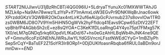 $START$2NUJlwvU31jBzRhCBT/4QG096lU+5LdryaTYunuXc01MXWWTAhJGMZLk4p+Na9An78wwz1LzlYsP+lf71mAmxLoW3EGvPr9DNKWqBrJnac6owkXPrzddGKzV3QWBiR2OkOax4ntLirK2uf6eAUpGcPJvrnub237s8ovvIOw1TR0zs0WBM6JD8O7V9Ym5HiHN5OgWVk2hyFfldcq41Eavs9Cpw65zDtV22EFTvpBhbfP4AGbbSh2cE+ez8sQYOA+C3KeK1fDLoaRngG4Y4yo75pt7FMxg57K1X0/eLM7qGNDq5rkq6IOpdVLfKaDd/67+hs0eGzAhHLBqWb4hJNK4ne9QEvF+Gmnv/6coFziGNEhNJWRsJlwYLYdGSVncnLFsstNWEdCYyG+1mBZlyPhSep5rCqY+BaTsEF2Z1SoYR3lr8ORp1+0DjDUKlfoasnRbqba6flRUL0aBDn9orJmnDw==$END$